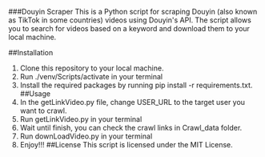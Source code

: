 ###Douyin Scraper
This is a Python script for scraping Douyin (also known as TikTok in some countries) videos using Douyin's API. The script allows you to search for videos based on a keyword and download them to your local machine.

##Installation
1. Clone this repository to your local machine.
2. Run ./venv/Scripts/activate in your terminal
3. Install the required packages by running pip install -r requirements.txt.
##Usage
1. In the getLinkVideo.py file, change USER_URL to the target user you want to crawl.
2. Run getLinkVideo.py in your terminal
3. Wait until finish, you can check the crawl links in Crawl_data folder.
4. Run downLoadVideo.py in your terminal
5. Enjoy!!!
##License
This script is licensed under the MIT License.


